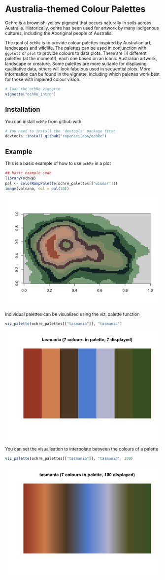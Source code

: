 
# Australia-themed Colour Palettes

Ochre is a brownish-yellow pigment that occurs naturally in soils across Australia. Historically, ochre has been used for artwork by many indigenous cultures, including the Aboriginal people of Australia.

The goal of `ochRe` is to provide colour palettes inspired by Australian art, landscapes and wildlife. The palettes can be used in conjunction with `ggplot2` or `plot` to provide colours to data plots.
There are 14 different palettes (at the moment!), each one based on an iconic Australian artwork, landscape or creature.
Some palettes are more suitable for displaying qualitative data, others will look fabulous used in sequential plots.
More information can be found in the vignette, including which palettes work best for those with impaired colour vision.

```r
# load the ochRe vignette
vignette("ochRe_intro")
```

## Installation

You can install `ochRe` from github with:

```r
# You need to install the 'devtools' package first
devtools::install_github("ropenscilabs/ochRe")
```

## Example

This is a basic example of how to use `ochRe` in a plot


```r
## basic example code
library(ochRe)
pal <- colorRampPalette(ochre_palettes[["winmar"]])
image(volcano, col = pal(10))
```

![](README_files/figure-html/unnamed-chunk-1-1.png)<!-- -->

Individual palettes can be visualised using the viz_palette function

```r
viz_palette(ochre_palettes[["tasmania"]], "tasmania")
```

![](README_files/figure-html/unnamed-chunk-2-1.png)<!-- -->

You can set the visualisation to interpolate between the colours of a palette

```r
viz_palette(ochre_palettes[["tasmania"]], "tasmania", 100)
```

![](README_files/figure-html/unnamed-chunk-3-1.png)<!-- -->
